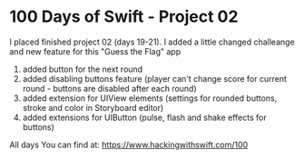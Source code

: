 # 100 Days of Swift - Project 02

I placed finished project 02 (days 19-21). I added a little changed challeange and new feature for this "Guess the Flag" app

1) added button for the next round
2) added disabling buttons feature (player can't change score for current round - buttons are disabled after each round)
3) added extension for UIView elements (settings for rounded buttons, stroke and color in Storyboard editor)
4) added extensions for UIButton (pulse, flash and shake effects for buttons)

All days You can find at: <https://www.hackingwithswift.com/100>
